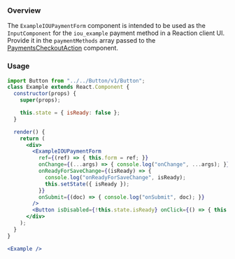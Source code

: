 ### Overview

The `ExampleIOUPaymentForm` component is intended to be used as the `InputComponent` for the `iou_example` payment method in a Reaction client UI. Provide it in the `paymentMethods` array passed to the [PaymentsCheckoutAction](./#!/PaymentsCheckoutAction) component.

### Usage

```jsx
import Button from "../../Button/v1/Button";
class Example extends React.Component {
  constructor(props) {
    super(props);

    this.state = { isReady: false };
  }

  render() {
    return (
      <div>
        <ExampleIOUPaymentForm
          ref={(ref) => { this.form = ref; }}
          onChange={(...args) => { console.log("onChange", ...args); }}
          onReadyForSaveChange={(isReady) => {
            console.log("onReadyForSaveChange", isReady);
            this.setState({ isReady });
          }}
          onSubmit={(doc) => { console.log("onSubmit", doc); }}
        />
        <Button isDisabled={!this.state.isReady} onClick={() => { this.form.submit(); }}>Submit</Button>
      </div>
    );
  }
}

<Example />
```
